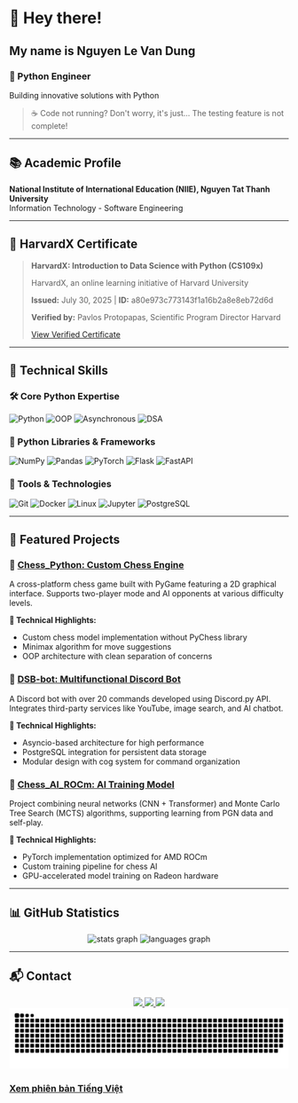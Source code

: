 
# 👋 Hey there!
## My name is Nguyen Le Van Dung
### 🚀 Python Engineer
Building innovative solutions with Python
> ☕ Code not running? Don't worry, it's just... The testing feature is not complete!

---

## 📚 Academic Profile

**National Institute of International Education (NIIE), Nguyen Tat Thanh University**  
Information Technology - Software Engineering

---

## 🏅 HarvardX Certificate &nbsp;

> **HarvardX: Introduction to Data Science with Python (CS109x)**
>
> HarvardX, an online learning initiative of Harvard University
>
> **Issued:** July 30, 2025 | **ID:** a80e973c773143f1a16b2a8e8eb72d6d
>
> **Verified by:** Pavlos Protopapas, Scientific Program Director Harvard
>
> [View Verified Certificate](https://courses.edx.org/certificates/a80e973c773143f1a16b2a8e8eb72d6d)

---

## 💼 Technical Skills

### 🛠️ Core Python Expertise
  <img src="https://img.shields.io/badge/  Python-3776AB?logo=python&logoColor=white" alt="Python" />  <img src="https://img.shields.io/badge/  OOP-3776AB?logo=python&logoColor=white" alt="OOP" />  <img src="https://img.shields.io/badge/  Async-3776AB?logo=python&logoColor=white" alt="Asynchronous" />  <img src="https://img.shields.io/badge/  Data Structures & Algorithms-3776AB?logo=python&logoColor=white" alt="DSA" />
### 🧩 Python Libraries & Frameworks
  <img src="https://img.shields.io/badge/  NumPy-013243?logo=numpy&logoColor=white" alt="NumPy" />  <img src="https://img.shields.io/badge/  Pandas-150458?logo=pandas&logoColor=white" alt="Pandas" />  <img src="https://img.shields.io/badge/  PyTorch-EE4C2C?logo=pytorch&logoColor=white" alt="PyTorch" />  <img src="https://img.shields.io/badge/  Flask-000000?logo=flask&logoColor=white" alt="Flask" />  <img src="https://img.shields.io/badge/  FastAPI-009688?logo=fastapi&logoColor=white" alt="FastAPI" />
### 🧰 Tools & Technologies
  <img src="https://img.shields.io/badge/  Git-F05032?logo=git&logoColor=white" alt="Git" />  <img src="https://img.shields.io/badge/  Docker-2496ED?logo=docker&logoColor=white" alt="Docker" />  <img src="https://img.shields.io/badge/  Linux-FCC624?logo=linux&logoColor=black" alt="Linux" />  <img src="https://img.shields.io/badge/  Jupyter-F37626?logo=jupyter&logoColor=white" alt="Jupyter" />  <img src="https://img.shields.io/badge/  PostgreSQL-4169E1?logo=postgresql&logoColor=white" alt="PostgreSQL" />

---

## 🌟 Featured Projects &nbsp;

### 📌 [Chess_Python: Custom Chess Engine](https://github.com/VanDung-dev/Chess_Python)
A cross-platform chess game built with PyGame featuring a 2D graphical interface. Supports two-player mode and AI opponents at various difficulty levels.

**🔧 Technical Highlights:**
  - Custom chess model implementation without PyChess library
  - Minimax algorithm for move suggestions
  - OOP architecture with clean separation of concerns

### 📌 [DSB-bot: Multifunctional Discord Bot](https://github.com/VanDung-dev/DSB-bot)
A Discord bot with over 20 commands developed using Discord.py API. Integrates third-party services like YouTube, image search, and AI chatbot.

**🔧 Technical Highlights:**
  - Asyncio-based architecture for high performance
  - PostgreSQL integration for persistent data storage
  - Modular design with cog system for command organization

### 📌 [Chess_AI_ROCm: AI Training Model](https://github.com/VanDung-dev/Chess_AI_ROCm)
Project combining neural networks (CNN + Transformer) and Monte Carlo Tree Search (MCTS) algorithms, supporting learning from PGN data and self-play.

**🔧 Technical Highlights:**
  - PyTorch implementation optimized for AMD ROCm
  - Custom training pipeline for chess AI
  - GPU-accelerated model training on Radeon hardware



---

## 📊 GitHub Statistics

<div align="center">
  <img src="https://github-readme-stats.vercel.app/api?username=VanDung-dev&hide_title=false&hide_rank=false&show_icons=true&include_all_commits=true&count_private=true&disable_animations=false&theme=dark&locale=en&hide_border=false&order=1" height="150" alt="stats graph"  />
  <img src="https://github-readme-stats.vercel.app/api/top-langs?username=VanDung-dev&locale=en&hide_title=false&layout=compact&card_width=320&langs_count=5&theme=dark&hide_border=false&order=2" height="150" alt="languages graph"  />
</div>



---

## 📬 Contact

<div align="center">
  <a href="https://www.linkedin.com/in/dung-nguyen-211bab348/">
    <img src="https://img.shields.io/badge/LinkedIn-0077B5?logo=linkedin&logoColor=white&style=for-the-badge&effect=plastic" />
  </a>
  
  <a href="https://t.me/vandungdev">
    <img src="https://img.shields.io/badge/Telegram-26A5E4?logo=telegram&logoColor=white&style=for-the-badge&effect=plastic" />
  </a>
  
  <a href="https://github.com/VanDung-dev">
    <img src="https://img.shields.io/badge/GitHub-181717?logo=github&logoColor=white&style=for-the-badge&effect=plastic" />
  </a>
  
</div>

<div align="center">
  <img src="https://raw.githubusercontent.com/Platane/snk/output/github-contribution-grid-snake-dark.svg" alt="Snake animation" />
</div>

### [Xem phiên bản Tiếng Việt](README_vi.md)
